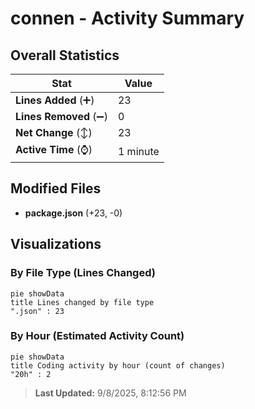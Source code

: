# connen - Activity Summary 

## Overall Statistics

| Stat                   | Value                                                             |
| ---------------------- | ----------------------------------------------------------------- |
| **Lines Added** (➕)   | 23                                          |
| **Lines Removed** (➖) | 0                                        |
| **Net Change** (↕)    | 23                |
| **Active Time** (⌚)   | 1 minute |


## Modified Files
- **package.json** (+23, -0)

## Visualizations

### By File Type (Lines Changed)

```mermaid
pie showData
title Lines changed by file type
".json" : 23
```

### By Hour (Estimated Activity Count)

```mermaid
pie showData
title Coding activity by hour (count of changes)
"20h" : 2
```


> **Last Updated:** 9/8/2025, 8:12:56 PM